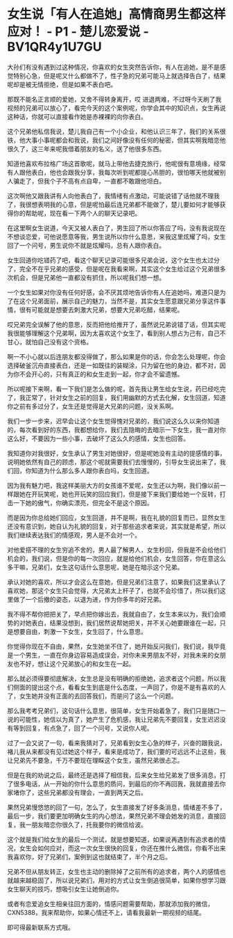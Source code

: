 # 女生说「有人在追她」高情商男生都这样应对！ - P1 - 楚儿恋爱说 - BV1QR4y1U7GU

大孙们有没有遇到过这种情况，你喜欢的女生突然告诉你，有人在追她，是不是感觉特别心急，但是呢又什么都做不了，性子急的兄弟可能马上就选择告白了，结果呢却是被无情拒绝，但是如果不表白吧。

那既不能名正言顺的爱她，又舍不得转身离开，哎 进退两难，不过呀今天刷了我视频的兄弟可以放心了，看完今天的这个案例呢，你学会其中的知识点，女生再说这种话，你就可以直接看作她是赤裸裸的向你表白。

这个兄弟他私信我说，楚儿我自己有一个小企业，和他认识三年了，我们的关系很铁，他大事小事呢都会和我说，我们之间好像没有任何的秘密，但其实啊我暗恋他很久了，这三年来呢我借着朋友的名义，送了他很多东西。

知道他喜欢布拉格广场这首歌呢，就马上带他去捷克旅行，他呢很有意境缘，经常有人跟他表白，他也会跟我分享，我每次听到呢都提心吊胆的，很怕哪天他就被别人骗走了，但我个子不高有点自卑，一直都不敢跟他坦白。

这次啊他又跟我讲有人向他表白了，我情绪有点激动，可能说错了话他就不理我了，我很想表明我的心意，但是呢怕最后连兄弟都不能做了，楚儿要如何才能够获得你的帮助呢，现在看一下两个人的聊天记录吧。

在这里啊女生说道，今天又被人表白了，男生回了所以你答应了吗，没有我说现在不想谈恋爱，可他说愿意等我，男生说所以你什么意思，来我这里炫耀了吗，女生回了一个问号，男生说你不就是炫耀吗，总有人跟你表白。

女生回道你吃错药了吧，看这个聊天记录可能很多兄弟会说，这个女生也太过分了，完全不在乎兄弟的感受，但是呢在我看来啊，其实这个女生给过这个兄弟很多次机会，但是兄弟他一直都没有抓住，所以呢我们想一想。

一个女生如果对你没有任何好感，会不厌其烦地告诉你有人在追她吗，难道只是为了在这个兄弟面前，展示自己的魅力，当然不是，其实女生愿意跟兄弟分享这件事情，很有可能就是想要去刺激大兄弟，想要大兄弟吃醋，结果呢。

哎兄弟完全误解了他的意思，反而把他给推开了，虽然说兄弟说错了话，但其实呢我很能够理解这个兄弟啊，因为太喜欢这个女生了，看到别人想占为己有，自己不甘心，就怕自己没有这个资格。

啊一不小心就以后连朋友都没得做了，那么如果是你的话，你会怎么处理呢，你会选择破釜沉舟直接表白，还是一如既往的装糊涂，只为留在他的身边，都不对，因为你不会开心的，只有真正的和女生走到一起，你才会不留遗憾。

所以呢接下来啊，看一下我们是怎么做的呢，首先我让男生给女生说，药已经吃完了，我正常了，针对女生之前的回复，我们用幽默的方式去化解，女生回道，知道你之前有多过分了，女生还是觉得是大兄弟的问题，没关系啊。

我们一步一步来，迟早会让这个女生觉得愧对兄弟的，我们说这么久以来你知道的，每次看到好的东西，我都想给你，我们去隐晦的去暗示一下女生，我一直对你这么好，不要因为一些小事，去破坏了这么久的感情，女生也回答。

我知道你对我很好，女生承认了男生对她很好，但是呢她没有主动的提感情的事，说明她依然有自己的顾虑，那这个呢就需要我们去慢慢的，引导女生说出来了，我们回，你知道为什么那么多人跟你表白吗，女生回道。

因为我有魅力吧，我这样美丽大方的女孩谁不爱呢，女生还以为啊，我们像以前一样跟她在开玩笑呢，她也开玩笑的回应我们，但是接下来我们要给她一个反转，打击一下她的傲气，你确实漂亮，但完全不是这个原因。

而是因为你总给她们回应，女生回道，并不是啊，我在礼貌的回复而已，显然女生还没有意识到，她自认为礼貌的回复，对于那些追求者来说，其实就是希望，所以我们继续表达我们的情感观，男人是不会对一个。

对他爱搭不理的女生穷追不舍的，男人最了解男人，女生秒回，但我是不会给他们机会的，我们说，但是你的每一次回应，就是给他们机会，女生回答，你在意这么多干嘛，兄弟们，女生这句话什么意思呢，她是在暗示这个兄弟。

承认对她的喜欢，所以才会这么在意她，但是兄弟们注意了，如果我们这里承认了喜欢她，那这个女生只会觉得，大兄弟太上杆子了，也就不会珍惜了，所以我们这里做了一个后撤的姿态，以退为进，作为你多年的好兄弟。

我不得不帮你把把关了，早点把你嫁出去，我就自由了，女生本来以为，我们会顺势的对她表白，结果没想到，我们居然说帮她把关，并不关心她要跟谁在一起，只是想要自由，刺激一下女生，女生回了，什么意思。

你觉得你现在不自由，果然，女生她坐不住了，她开始反问我们，我们说，我毕竟是一个男生，一直在你身边容易造成误会，对你未来男朋友不好，对我未来的女朋友也不好，想让这个兄弟放心的和女生在一起。

那么就必须得要彻底解决，女生总是没有明确的拒绝她，追求者这个问题，所以我们侧面的提出这个点，看看女生到底是什么态度，一声回了，你是不是有喜欢的人了，女生她并没有正面的去回答我们，而是问了这么一个问题。

那么我考考兄弟们，这句话什么意思，很简单，女生开始着急了，我们只是随口一说的可能性，她信以为真了，她产生了危机感，我让兄弟先不要回复，女生迟迟没有等到回复，有点急了，回了一个问号，又说你人呢。

过了一会又说了一句，看来我猜对了，兄弟看到女生心急的样子，兴奋的跟我说，褚儿我从来都没有见过她这个样子，看来是成功了，我们要的可远远不止这些，我让兄弟先不要急，千万不要现在理睬这个女生，虽然兄弟很忐忑。

但是在我的劝说之后，最终还是选择了相信我，后来女生给兄弟发了很多消息，打了很多电话，从一开始的你什么意思的质问，到最后的你不再回我，我就直接去你家堵你了，这些兄弟都没有理会，一直到两天之后。

果然兄弟慢悠悠的回了一句，怎么了，女生直接发了好多条消息，情绪差不多了，最后一步，我们要更加明确女生的内心想法，果然兄弟不理会她发的消息，直接回复，我一朋友暗恋你很久了，托我要你的微信给波。

这个就是我们给女生的最后一个测试，就是想要知道，如果说再遇到有追求者的情况，女生会如何应对，而这一次女生很快的回复，你还在推什么微信，你看不出来我喜欢你，好了兄弟们，案例到这也就结束了，半个月之后。

兄弟不但从朋友转正，女生也主动的删除掉了之前所有的追求者，两个人的感情也就越来越稳固了，所以说兄弟们，用对的方式让女生倒追很简单，如果你想学习跟女生聊天的技巧，想吸引女生让她倒追你。

或者有恋爱追女生相亲往回方面的，情感问题需要帮助，那就添加我的微信，CXN5388，我来帮助你，如果心情还不上，请看我最新一期视频的结尾。

即可得最新联系方式哦。